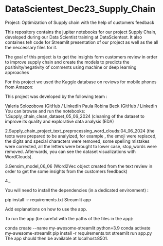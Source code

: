 # DataScientest_Dec23_Supply_Chain
Project: Optimization of Supply chain with the help of customers feedback

This repository contains the jupiter notebooks for our project Supply Chain, developed during our Data Scientist training at DataScientest. It also containes teh code for Streamlit presentation of our project as well as the all the neccessary files for it.

The goal of this project is to get the insights form customers review in order to improve supply chain and create the models to predicts the positivity/negativity of comments using machine or deep learning approaches

For this project we used the Kaggle database on reviews for mobile phones from Amazon:

This project was developed by the following team :

Valeria Solozobova (GitHub / LinkedIn
Paula Robina Beck (GitHub / LinkedIn
You can browse and run the notebooks: 1.Supply_chain_clean_dataset_05_06_2024 (cleaning of the dataset to improve its quality and explorative data analysis (EDA)

2.Supply_chain_project_text_preprocessing_word_clouds:04_06_2024 (the texts were prepared to be analyized, for example , the emoji were replaced,
the digits and special characters were removed, some spelling mistakes were corrected, all the letters were brought to lower case, 
stop_words were removed. Afterwards, you can see the dataset visualizations with WordClouds). 

3.Gensim_model_06_06 (Word2Vec object created from the text review in order to get the some insights from the customers feedback)

4...

You will need to install the dependencies (in a dedicated environment) :

pip install -r requirements.txt
Streamlit app

Add explanations on how to use the app.

To run the app (be careful with the paths of the files in the app):

conda create --name my-awesome-streamlit python=3.9
conda activate my-awesome-streamlit
pip install -r requirements.txt
streamlit run app.py
The app should then be available at localhost:8501.
